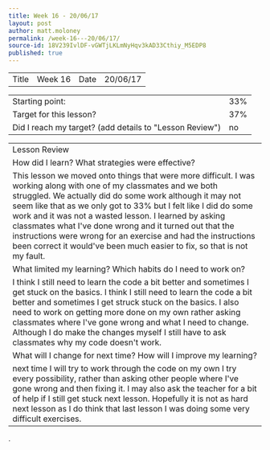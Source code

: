 ```yaml
---
title: Week 16 - 20/06/17
layout: post
author: matt.moloney
permalink: /week-16---20/06/17/
source-id: 18V239IvlDF-vGWTjLKLmNyHqv3kAD33Cthiy_M5EDP8
published: true
---
```

<table>
  <tr>
    <td>Title</td>
    <td>Week 16 </td>
    <td>Date</td>
    <td>20/06/17</td>
  </tr>
</table>


<table>
  <tr>
    <td>Starting point:</td>
    <td>33%</td>
  </tr>
  <tr>
    <td>Target for this lesson?</td>
    <td>37%</td>
  </tr>
  <tr>
    <td>Did I reach my target? 
(add details to "Lesson Review")</td>
    <td> no</td>
  </tr>
</table>


<table>
  <tr>
    <td>Lesson Review</td>
  </tr>
  <tr>
    <td>How did I learn? What strategies were effective? </td>
  </tr>
  <tr>
    <td>This lesson we moved onto things that were more difficult. I was working along with one of my classmates and we both struggled. We actually did do some work although it may not seem like that as we only got to 33% but I felt like I did do some work and it was not a wasted lesson. I learned by asking classmates what I've done wrong and it turned out that the instructions were wrong for an exercise and had the instructions been correct it would've been much easier to fix, so that is not my fault.</td>
  </tr>
  <tr>
    <td>What limited my learning? Which habits do I need to work on? </td>
  </tr>
  <tr>
    <td>I think I still need to learn the code a bit better and sometimes I get stuck on the basics. I think I still need to learn the code a bit better and sometimes I get struck stuck on the basics. I also need to work on getting more done on my own rather asking classmates where I've gone wrong and what I need to change. Although I do make the changes myself I still have to ask classmates why my code doesn't work. </td>
  </tr>
  <tr>
    <td>What will I change for next time? How will I improve my learning?</td>
  </tr>
  <tr>
    <td>next time I will try to work through the code on my own I try every possibility, rather than asking other people where I've gone wrong and then fixing it. I may also ask the teacher for a bit of help if I still get stuck next lesson. Hopefully it is not as hard next lesson as I do think that last lesson I was doing some very difficult exercises.</td>
  </tr>
</table>


.

